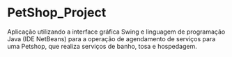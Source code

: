 # PetShop_Project
Aplicação utilizando a interface gráfica Swing e linguagem de programação Java (IDE NetBeans) para a operação de agendamento de serviços para uma Petshop, que realiza serviços de banho, tosa e hospedagem.
